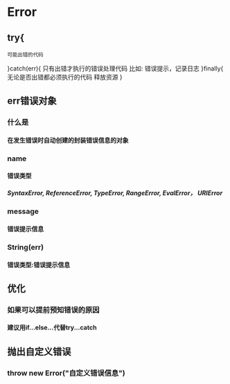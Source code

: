 # Error

## try{
    可能出错的代码
}catch(err){
    只有出错才执行的错误处理代码
    比如: 错误提示，记录日志
}finally{
    无论是否出错都必须执行的代码
    释放资源
}

## err错误对象

### 什么是

#### 在发生错误时自动创建的封装错误信息的对象

### name

#### 错误类型

##### SyntaxError,  ReferenceError,  TypeError,  RangeError,   EvalError， URIError

### message

#### 错误提示信息

### String(err)

#### 错误类型:错误提示信息

## 优化

### 如果可以提前预知错误的原因

#### 建议用if...else...代替try...catch

## 抛出自定义错误

### throw new Error("自定义错误信息")
